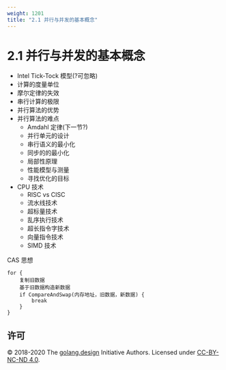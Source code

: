 ```yaml
---
weight: 1201
title: "2.1 并行与并发的基本概念"
---
```


# 2.1 并行与并发的基本概念


- Intel Tick-Tock 模型(?可忽略)
- 计算的度量单位
- 摩尔定律的失效
- 串行计算的极限
- 并行算法的优势
- 并行算法的难点
  - Amdahl 定律(下一节?)
  - 并行单元的设计
  - 串行语义的最小化
  - 同步的的最小化
  - 局部性原理
  - 性能模型与测量
  - 寻找优化的目标
- CPU 技术
  - RISC vs CISC
  - 流水线技术
  - 超标量技术
  - 乱序执行技术
  - 超长指令字技术
  - 向量指令技术
  - SIMD 技术

CAS 思想

```
for {
	复制旧数据
	基于旧数据构造新数据
	if CompareAndSwap(内存地址，旧数据，新数据) {
		break
	}
}
```

## 许可

&copy; 2018-2020 The [golang.design](https://golang.design) Initiative Authors. Licensed under [CC-BY-NC-ND 4.0](https://creativecommons.org/licenses/by-nc-nd/4.0/).
